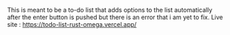 This is meant to be a to-do list that adds options to the list automatically after the enter button is pushed but there is an error that i am yet to fix.
Live site : https://todo-list-rust-omega.vercel.app/
